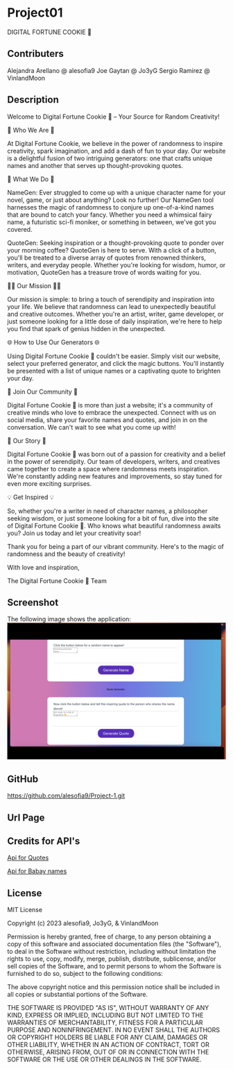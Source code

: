 # Project01

DIGITAL FORTUNE COOKIE 🥠

## Contributers

Alejandra Arellano @ alesofia9
Joe Gaytan         @ Jo3yG
Sergio Ramirez     @ VinlandMoon

## Description

Welcome to Digital Fortune Cookie 🥠 – Your Source for Random Creativity!

🌟 Who We Are 🌟

At Digital Fortune Cookie, we believe in the power of randomness to inspire creativity, spark imagination, and add a dash of fun to your day. Our website is a delightful fusion of two intriguing generators: one that crafts unique names and another that serves up thought-provoking quotes.

🔮 What We Do 🔮

NameGen:
Ever struggled to come up with a unique character name for your novel, game, or just about anything? Look no further! Our NameGen tool harnesses the magic of randomness to conjure up one-of-a-kind names that are bound to catch your fancy. Whether you need a whimsical fairy name, a futuristic sci-fi moniker, or something in between, we've got you covered.

QuoteGen:
Seeking inspiration or a thought-provoking quote to ponder over your morning coffee? QuoteGen is here to serve. With a click of a button, you'll be treated to a diverse array of quotes from renowned thinkers, writers, and everyday people. Whether you're looking for wisdom, humor, or motivation, QuoteGen has a treasure trove of words waiting for you.

🧞‍♀️ Our Mission 🧞‍♂️

Our mission is simple: to bring a touch of serendipity and inspiration into your life. We believe that randomness can lead to unexpectedly beautiful and creative outcomes. Whether you're an artist, writer, game developer, or just someone looking for a little dose of daily inspiration, we're here to help you find that spark of genius hidden in the unexpected.

🌐 How to Use Our Generators 🌐

Using Digital Fortune Cookie 🥠 couldn't be easier. Simply visit our website, select your preferred generator, and click the magic buttons. You'll instantly be presented with a list of unique names or a captivating quote to brighten your day.

🚀 Join Our Community 🚀

Digital Fortune Cookie 🥠 is more than just a website; it's a community of creative minds who love to embrace the unexpected. Connect with us on social media, share your favorite names and quotes, and join in on the conversation. We can't wait to see what you come up with!

📜 Our Story 📜

Digital Fortune Cookie 🥠 was born out of a passion for creativity and a belief in the power of serendipity. Our team of developers, writers, and creatives came together to create a space where randomness meets inspiration. We're constantly adding new features and improvements, so stay tuned for even more exciting surprises.

💡 Get Inspired 💡

So, whether you're a writer in need of character names, a philosopher seeking wisdom, or just someone looking for a bit of fun, dive into the site of Digital Fortune Cookie 🥠. Who knows what beautiful randomness awaits you? Join us today and let your creativity soar!

Thank you for being a part of our vibrant community. Here's to the magic of randomness and the beauty of creativity!

With love and inspiration,

The Digital Fortune Cookie 🥠 Team


## Screenshot
The following image shows the application:
![Alt text](<Screenshot 2023-10-09 at 7.31.17 PM.png>)







## GitHub
https://github.com/alesofia9/Project-1.git
## Url Page


## Credits for API's
[Api for Quotes ](https://rapidapi.com/martin.svoboda/api/quotes15/)

[Api for Babay names](https://rapidapi.com/apininjas/api/baby-names-by-api-ninjas/)

## License

MIT License

Copyright (c) 2023 alesofia9, Jo3yG, & VinlandMoon

Permission is hereby granted, free of charge, to any person obtaining a copy
of this software and associated documentation files (the "Software"), to deal
in the Software without restriction, including without limitation the rights
to use, copy, modify, merge, publish, distribute, sublicense, and/or sell
copies of the Software, and to permit persons to whom the Software is
furnished to do so, subject to the following conditions:

The above copyright notice and this permission notice shall be included in all
copies or substantial portions of the Software.

THE SOFTWARE IS PROVIDED "AS IS", WITHOUT WARRANTY OF ANY KIND, EXPRESS OR
IMPLIED, INCLUDING BUT NOT LIMITED TO THE WARRANTIES OF MERCHANTABILITY,
FITNESS FOR A PARTICULAR PURPOSE AND NONINFRINGEMENT. IN NO EVENT SHALL THE
AUTHORS OR COPYRIGHT HOLDERS BE LIABLE FOR ANY CLAIM, DAMAGES OR OTHER
LIABILITY, WHETHER IN AN ACTION OF CONTRACT, TORT OR OTHERWISE, ARISING FROM,
OUT OF OR IN CONNECTION WITH THE SOFTWARE OR THE USE OR OTHER DEALINGS IN THE
SOFTWARE.
